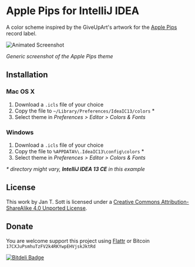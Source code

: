 # Apple Pips for IntelliJ IDEA

A color scheme inspired by the GiveUpArt's artwork for the [Apple Pips](http://www.discogs.com/label/Apple+Pips) record label.

![Animated Screenshot](https://raw.github.com/idleberg/ApplePips-IntelliJ-IDEA/master/images/screenshot.png)

*Generic screenshot of the Apple Pips theme*

## Installation

### Mac OS X

1. Download a `.icls` file of your choice
2. Copy the file to `~/Library/Preferences/IdeaIC13/colors` *
3. Select theme in _Preferences > Editor > Colors & Fonts_

### Windows

1. Download a `.icls` file of your choice
2. Copy the file to `%APPDATA%\.IdeaIC13\config\colors` *
3. Select theme in _Preferences > Editor > Colors & Fonts_

_* directory might vary, **IntelliJ IDEA 13 CE** in this example_

## License

This work by Jan T. Sott is licensed under a [Creative Commons Attribution-ShareAlike 4.0 Unported License](http://creativecommons.org/licenses/by-sa/4.0/deed.en_US).

## Donate

You are welcome support this project using [Flattr](https://flattr.com/submit/auto?user_id=idleberg&url=https://github.com/idleberg/ApplePips-IntelliJ-IDEA) or Bitcoin `17CXJuPsmhuTzFV2k4RKYwpEHVjskJktRd`

[![Bitdeli Badge](https://d2weczhvl823v0.cloudfront.net/idleberg/applepips-intellij-idea/trend.png)](https://bitdeli.com/free "Bitdeli Badge")

